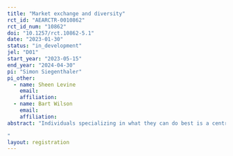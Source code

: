 ```yaml
---
title: "Market exchange and diversity"
rct_id: "AEARCTR-0010862"
rct_id_num: "10862"
doi: "10.1257/rct.10862-5.1"
date: "2023-01-30"
status: "in_development"
jel: "D01"
start_year: "2023-05-15"
end_year: "2024-04-30"
pi: "Simon Siegenthaler"
pi_other:
  - name: Sheen Levine
    email: 
    affiliation: 
  - name: Bart Wilson
    email: 
    affiliation: 
abstract: "Individuals specializing in what they can do best is a central component of economic production. However, people often seek partners among those who are superficially like them (e.g., gender, race). Such preferences for homophily can deprive a population of diversity, resulting in segregation. In a market context, such preferences can harm efficiency by limiting the search for exchange partners. We are interested to study mechanisms that drive lack of diversity in a setting where agents can engage in the most foundational market behavior: they can specialize to generate gains from trade through exchange.
"
layout: registration
---
```


